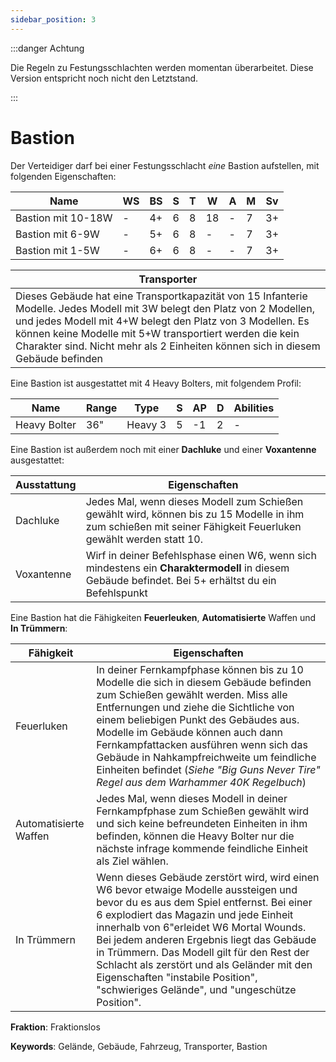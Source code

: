 ```yaml
---
sidebar_position: 3
---
```


:::danger Achtung

Die Regeln zu Festungsschlachten werden momentan überarbeitet. Diese Version entspricht noch nicht den Letztstand.

:::

# Bastion

Der Verteidiger darf bei einer Festungsschlacht *eine* Bastion aufstellen, mit folgenden Eigenschaften:

|Name|WS|BS|S|T|W|A|M|Sv|
|---|---|---|---|---|---|---|---|---|
|Bastion mit 10-18W|-|4+|6|8|18|-|7|3+|
|Bastion mit 6-9W|-|5+|6|8|-|-|7|3+|
|Bastion mit 1-5W|-|6+|6|8|-|-|7|3+|

|**Transporter**|
|---|
|Dieses Gebäude hat eine Transportkapazität von 15 Infanterie Modelle. Jedes Modell mit 3W belegt den Platz von 2 Modellen, und jedes Modell mit 4+W belegt den Platz von 3 Modellen. Es können keine Modelle mit 5+W transportiert werden die kein Charakter sind. Nicht mehr als 2 Einheiten können sich in diesem Gebäude befinden|

Eine Bastion ist ausgestattet mit 4 Heavy Bolters, mit folgendem Profil:

|Name|Range|Type|S|AP|D|Abilities|
|---|---|---|---|---|---|---|
|Heavy Bolter|36"|Heavy 3|5|-1|2|-|

Eine Bastion ist außerdem noch mit einer **Dachluke** und einer **Voxantenne** ausgestattet:

|Ausstattung|Eigenschaften|
|---|---|
|Dachluke|Jedes Mal, wenn dieses Modell zum Schießen gewählt wird, können bis zu 15 Modelle in ihm zum schießen mit seiner Fähigkeit Feuerluken gewählt werden statt 10.|
|Voxantenne|Wirf in deiner Befehlsphase einen W6, wenn sich mindestens ein **Charaktermodell** in diesem Gebäude befindet. Bei 5+ erhältst du ein Befehlspunkt|

Eine Bastion hat die Fähigkeiten **Feuerleuken**, **Automatisierte** Waffen und **In Trümmern**:

|Fähigkeit|Eigenschaften|
|---|---|
|Feuerluken|In deiner Fernkampfphase können bis zu 10 Modelle die sich in diesem Gebäude befinden zum Schießen gewählt werden. Miss alle Entfernungen und ziehe die Sichtliche von einem beliebigen Punkt des Gebäudes aus. Modelle im Gebäude können auch dann Fernkampfattacken ausführen wenn sich das Gebäude in Nahkampfreichweite um feindliche Einheiten befindet (_Siehe "Big Guns Never Tire" Regel aus dem Warhammer 40K Regelbuch_)|
|Automatisierte Waffen|Jedes Mal, wenn dieses Modell in deiner Fernkampfphase zum Schießen gewählt wird und sich keine befreundeten Einheiten in ihm befinden, können die Heavy Bolter nur die nächste infrage kommende feindliche Einheit als Ziel wählen.|
|In Trümmern|Wenn dieses Gebäude zerstört wird, wird einen W6 bevor etwaige Modelle aussteigen und bevor du es aus dem Spiel entfernst. Bei einer 6 explodiert das Magazin und jede Einheit innerhalb von 6"erleidet W6 Mortal Wounds. Bei jedem anderen Ergebnis liegt das Gebäude in Trümmern. Das Modell gilt für den Rest der Schlacht als zerstört und als Geländer mit den Eigenschaften "instabile Position", "schwieriges Gelände", und "ungeschütze Position".|

**Fraktion**: Fraktionslos

**Keywords**: Gelände, Gebäude, Fahrzeug, Transporter, Bastion